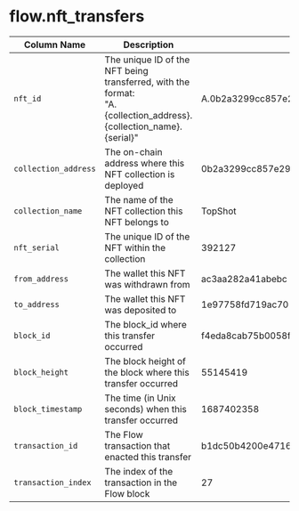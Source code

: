# flow.nft\_transfers

<table><thead><tr><th>Column Name</th><th>Description</th><th>Example Value</th><th data-hidden>Data Type</th></tr></thead><tbody><tr><td><code>nft_id</code></td><td>The unique ID of the NFT being transferred, with the format:<br>"A.{collection_address}.{collection_name}.{serial}"</td><td>A.0b2a3299cc857e29.TopShot.392127</td><td>CHARACTER VARYING</td></tr><tr><td><code>collection_address</code></td><td>The on-chain address where this NFT collection is deployed</td><td>0b2a3299cc857e29</td><td>CHARACTER VARYING</td></tr><tr><td><code>collection_name</code></td><td>The name of the NFT collection this NFT belongs to</td><td>TopShot</td><td>CHARACTER VARYING</td></tr><tr><td><code>nft_serial</code></td><td>The unique ID of the NFT within the collection</td><td>392127</td><td>BIGINT</td></tr><tr><td><code>from_address</code></td><td>The wallet this NFT was withdrawn from</td><td>ac3aa282a41abebc</td><td>CHARACTER VARYING</td></tr><tr><td><code>to_address</code></td><td>The wallet this NFT was deposited to</td><td>1e97758fd719ac70</td><td>CHARACTER VARYING</td></tr><tr><td><code>block_id</code></td><td>The block_id where this transfer occurred</td><td>f4eda8cab75b0058fdc1630de1b88cecf7a62f962db028f131ab874deee3a032</td><td>CHARACTER VARYING</td></tr><tr><td><code>block_height</code></td><td>The block height of the block where this transfer occurred</td><td>55145419</td><td>CHARACTER VARYING</td></tr><tr><td><code>block_timestamp</code></td><td>The time (in Unix seconds) when this transfer occurred</td><td>1687402358</td><td></td></tr><tr><td><code>transaction_id</code></td><td>The Flow transaction that enacted this transfer</td><td>b1dc50b4200e4716f93dc761f12270e077b8e85ed9f5683c87bdb2f0c4dbc189</td><td></td></tr><tr><td><code>transaction_index</code></td><td>The index of the transaction in the Flow block</td><td>27</td><td></td></tr></tbody></table>
